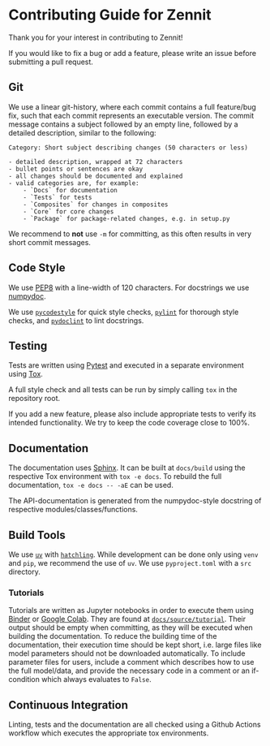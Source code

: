 # Contributing Guide for Zennit

Thank you for your interest in contributing to Zennit!

If you would like to fix a bug or add a feature, please write an issue before submitting a pull request.


## Git
We use a linear git-history, where each commit contains a full feature/bug fix,
such that each commit represents an executable version.
The commit message contains a subject followed by an empty line, followed by a detailed description, similar to the following:

```
Category: Short subject describing changes (50 characters or less)

- detailed description, wrapped at 72 characters
- bullet points or sentences are okay
- all changes should be documented and explained
- valid categories are, for example:
    - `Docs` for documentation
    - `Tests` for tests
    - `Composites` for changes in composites
    - `Core` for core changes
    - `Package` for package-related changes, e.g. in setup.py
```

We recommend to **not** use `-m` for committing, as this often results in very short commit messages.

## Code Style
We use [PEP8](https://www.python.org/dev/peps/pep-0008) with a line-width of 120 characters. For
docstrings we use [numpydoc](https://numpydoc.readthedocs.io/en/latest/format.html).

We use [`pycodestyle`](https://pypi.org/project/pycodestyle/) for quick style checks,
[`pylint`](https://pypi.org/project/pylint/) for thorough style checks, and
[`pydoclint`](https://pypi.org/project/pydoclint/) to lint docstrings.

## Testing
Tests are written using [Pytest](https://docs.pytest.org) and executed
in a separate environment using [Tox](https://tox.readthedocs.io/en/latest/).

A full style check and all tests can be run by simply calling `tox` in the repository root.

If you add a new feature, please also include appropriate tests to verify its intended functionality.
We try to keep the code coverage close to 100%.

## Documentation
The documentation uses [Sphinx](https://www.sphinx-doc.org). It can be built at
`docs/build` using the respective Tox environment with `tox -e docs`. To rebuild the full
documentation, `tox -e docs -- -aE` can be used.

The API-documentation is generated from the numpydoc-style docstring of respective modules/classes/functions.

## Build Tools
We use [`uv`](https://docs.astral.sh/uv/) with [`hatchling`](https://pypi.org/project/hatchling/).
While development can be done only using `venv` and `pip`, we recommend the use of `uv`.
We use `pyproject.toml` with a `src` directory.

### Tutorials
Tutorials are written as Jupyter notebooks in order to execute them using
[Binder](https://mybinder.org/) or [Google
Colab](https://colab.research.google.com/).
They are found at [`docs/source/tutorial`](docs/source/tutorial).
Their output should be empty when committing, as they will be executed when
building the documentation.
To reduce the building time of the documentation, their execution time should
be kept short, i.e. large files like model parameters should not be downloaded
automatically.
To include parameter files for users, include a comment which describes how to
use the full model/data, and provide the necessary code in a comment or an if-condition
which always evaluates to `False`.

## Continuous Integration
Linting, tests and the documentation are all checked using a Github Actions
workflow which executes the appropriate tox environments.
